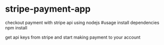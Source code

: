 # stripe-payment-app
checkout payment with stripe api using nodejs
#usage
install dependencies npm install

get api keys from stripe and start making payment to your account
